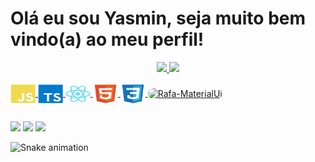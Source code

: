  # Olá eu sou Yasmin, seja muito bem vindo(a) ao meu perfil!


<div align="center">
  <a href="https://github.com/yasminconc">
  <img height="150em" src="https://github-readme-stats.vercel.app/api?username=yasminconc&show_icons=true&theme=dracula&include_all_commits=true&count_private=true"/>
   
  <img height="150em" src="https://github-readme-stats.vercel.app/api/top-langs/?username=yasminconc&layout=compact&langs_count=7&theme=dracula"/>
</div>
<div>
  <div style="display: inline_block"><br>
  <img align="center" alt="Rafa-Js" height="30" width="40" src="https://raw.githubusercontent.com/devicons/devicon/master/icons/javascript/javascript-plain.svg">
  <img align="center" alt="Rafa-Ts" height="30" width="40" src="https://raw.githubusercontent.com/devicons/devicon/master/icons/typescript/typescript-plain.svg">
  <img align="center" alt="Rafa-React" height="30" width="40" src="https://raw.githubusercontent.com/devicons/devicon/master/icons/react/react-original.svg">
  <img align="center" alt="Rafa-HTML" height="30" width="40" src="https://raw.githubusercontent.com/devicons/devicon/master/icons/html5/html5-original.svg">
  <img align="center" alt="Rafa-CSS" height="30" width="40" src="https://raw.githubusercontent.com/devicons/devicon/master/icons/css3/css3-original.svg">
   <img align="center" alt="Rafa-MaterialUi" height="30" width="40" src="https://cdn.jsdelivr.net/gh/devicons/devicon/icons/materialui/materialui-original.svg"
  <img align="right" alt="Rafa-pic" height="150" style="border-radius:50px;" src="https://media.discordapp.net/attachments/639956127056134178/890373478988013628/Publicacoes_Instagram_1_1.png?width=676&height=676">
</div>
  
   ##
  
  <div>
  <a href="https://www.instagram.com/yasmin_conc/" target="_blank"><img src="https://img.shields.io/badge/-Instagram-%23E4405F?style=for-the-badge&logo=instagram&logoColor=white" target="_blank"></a>
  <a href = "mailto:yasminsilvaconc@gmail.com"><img src="https://img.shields.io/badge/-Gmail-%23333?style=for-the-badge&logo=gmail&logoColor=white" target="_blank"></a>
  <a href="https://www.linkedin.com/in/yasmin-silva-434722236/" target="_blank"><img src="https://img.shields.io/badge/-LinkedIn-%230077B5?style=for-the-badge&logo=linkedin&logoColor=white" target="_blank"></a> 
    
 ![Snake animation](https://github.com/yasminconc/yasminconc/blob/output/github-contribution-grid-snake.svg)
    
  </div>  


